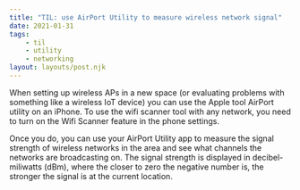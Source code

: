 ```yaml
---
title: "TIL: use AirPort Utility to measure wireless network signal"
date: 2021-01-31
tags:
    - til
    - utility
    - networking
layout: layouts/post.njk
---
```


When setting up wireless APs in a new space (or evaluating problems with something like a wireless IoT device) you can use the Apple tool AirPort utility on an iPhone. To use the wifi scanner tool with any network, you need to turn on the Wifi Scanner feature in the phone settings.

Once you do, you can use your AirPort Utility app to measure the signal strength of wireless networks in the area and see what channels the networks are broadcasting on. The signal strength is displayed in decibel-miliwatts (dBm), where the closer to zero the negative number is, the stronger the signal is at the current location.
